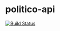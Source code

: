 # politico-api

[![Build Status](https://travis-ci.org/SheilaAbby/politico-api.svg?branch=develop)](https://travis-ci.org/SheilaAbby/politico-api)